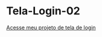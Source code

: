 # Tela-Login-02

<a href="https://miguelsaymon.github.io/Tela-Login-02/">Acesse meu projeto de tela de login</a>
 
